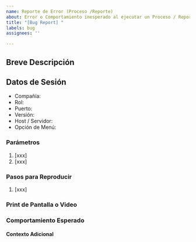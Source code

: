 ```yaml
---
name: Reporte de Error (Proceso /Reporte)
about: Error o Comportamiento inesperado al ejecutar un Proceso / Reporte
title: "[Bug Report] "
labels: bug
assignees: ''

---
```

## Breve Descripción

## Datos de Sesión
- Compañía: 
- Rol: 
- Puerto: 
- Versión: 
- Host / Servidor: 
- Opción de Menú: 


### Parámetros

1. [xxx]
2. [xxx]

### Pasos para Reproducir

1. [xxx]

### Print de Pantalla o Video

### Comportamiento Esperado

#### Contexto Adicional

